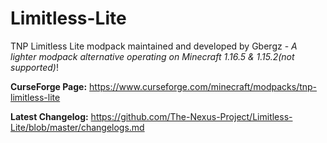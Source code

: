 # Limitless-Lite
TNP Limitless Lite modpack maintained and developed by Gbergz - *A lighter modpack alternative operating on Minecraft 1.16.5 & 1.15.2(not supported)*!

**CurseForge Page:** https://www.curseforge.com/minecraft/modpacks/tnp-limitless-lite

**Latest Changelog:** https://github.com/The-Nexus-Project/Limitless-Lite/blob/master/changelogs.md
